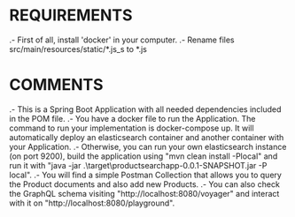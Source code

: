 REQUIREMENTS
============
.- First of all, install 'docker' in your computer.
.- Rename files src/main/resources/static/*.js_s to *.js


COMMENTS
========
.- This is a Spring Boot Application with all needed dependencies included in the POM file.
.- You have a docker file to run the Application. The command to run your implementation is
docker-compose up. It will automatically deploy an elasticsearch container and another container with your Application.
.- Otherwise, you can run your own elasticsearch instance (on port 9200), build the application using "mvn clean install -Plocal" and run it with "java -jar .\target\productsearchapp-0.0.1-SNAPSHOT.jar -P local".
.- You will find a simple Postman Collection that allows you to query the Product documents and also add new Products.
.- You can also check the GraphQL schema visiting "http://localhost:8080/voyager" and interact with it on "http://localhost:8080/playground".
